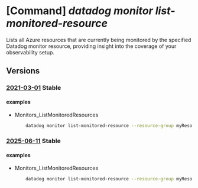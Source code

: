 # [Command] _datadog monitor list-monitored-resource_

Lists all Azure resources that are currently being monitored by the specified Datadog monitor resource, providing insight into the coverage of your observability setup.

## Versions

### [2021-03-01](/Resources/mgmt-plane/L3N1YnNjcmlwdGlvbnMve30vcmVzb3VyY2Vncm91cHMve30vcHJvdmlkZXJzL21pY3Jvc29mdC5kYXRhZG9nL21vbml0b3JzL3t9L2xpc3Rtb25pdG9yZWRyZXNvdXJjZXM=/2021-03-01.xml) **Stable**

<!-- mgmt-plane /subscriptions/{}/resourcegroups/{}/providers/microsoft.datadog/monitors/{}/listmonitoredresources 2021-03-01 -->

#### examples

- Monitors_ListMonitoredResources
    ```bash
        datadog monitor list-monitored-resource --resource-group myResourceGroup --monitor-name myMonitor
    ```

### [2025-06-11](/Resources/mgmt-plane/L3N1YnNjcmlwdGlvbnMve30vcmVzb3VyY2Vncm91cHMve30vcHJvdmlkZXJzL21pY3Jvc29mdC5kYXRhZG9nL21vbml0b3JzL3t9L2xpc3Rtb25pdG9yZWRyZXNvdXJjZXM=/2025-06-11.xml) **Stable**

<!-- mgmt-plane /subscriptions/{}/resourcegroups/{}/providers/microsoft.datadog/monitors/{}/listmonitoredresources 2025-06-11 -->

#### examples

- Monitors_ListMonitoredResources
    ```bash
        datadog monitor list-monitored-resource --resource-group myResourceGroup --monitor-name myMonitor
    ```
